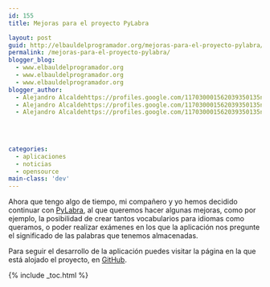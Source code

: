 ```yaml
---
id: 155
title: Mejoras para el proyecto PyLabra

layout: post
guid: http://elbauldelprogramador.org/mejoras-para-el-proyecto-pylabra/
permalink: /mejoras-para-el-proyecto-pylabra/
blogger_blog:
  - www.elbauldelprogramador.org
  - www.elbauldelprogramador.org
  - www.elbauldelprogramador.org
blogger_author:
  - Alejandro Alcaldehttps://profiles.google.com/117030001562039350135noreply@blogger.com
  - Alejandro Alcaldehttps://profiles.google.com/117030001562039350135noreply@blogger.com
  - Alejandro Alcaldehttps://profiles.google.com/117030001562039350135noreply@blogger.com

  
  
  
categories:
  - aplicaciones
  - noticias
  - opensource
main-class: 'dev'
---
```

<div class="icopy">
</div>

Ahora que tengo algo de tiempo, mi compañero y yo hemos decidido continuar con [PyLabra][1], al que queremos hacer algunas mejoras, como por ejemplo, la posibilidad de crear tantos vocabularios para idiomas como queramos, o poder realizar exámenes en los que la aplicación nos pregunte el significado de las palabras que tenemos almacenadas.

Para seguir el desarrollo de la aplicación puedes visitar la página en la que está alojado el proyecto, en [GitHub][2].



 [1]: http://bashyc.blogspot.com/p/proyecto-pylabra.html
 [2]: https://github.com/algui91/PyLabra

{% include _toc.html %}
